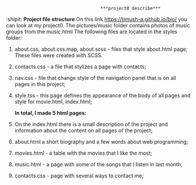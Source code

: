                                         ***project0 describe***
:shipit:
     **Project file structure**
On this link https://timush-a.github.io/bio/ you can look at my project0.
The pictures/music folder contains photos of music groups from the music.html
The following files are located in the styles folder:
1. about.css, about.css.map, about.scss - files that style about.html page; These files were created with SCSS.
2. contacts.css - a file that stylizes a page with contacts;
3. nav.css - file that change style of the navigation panel that is on all pages in this project;
4. style.tss - this page defines the appearance of the body of all pages and style for movie.html, index.html;

    **In total, I made 5 html pages:**
1. On the index.html there is a small description of the project and information about the content on all pages of the project;
2. about.html a short biography and a few words about web programming;
3. movies.html - a table with the movies that I like the most;
4. music.html - a page with some of the songs that I listen in last month;
5. contacts.css - page with several ways to contact me;

